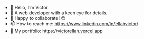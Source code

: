 - 👋 Hello, I’m Victor
- 👀 A web developer with a keen eye for details.
- 💞️ Happy to collaborate! 😊
- 📫 How to reach me: https://www.linkedin.com/in/ellahvictor/
- 💼 My portfolio: https://victorellah.vercel.app

<!---
vicahto/vicahto is a ✨ special ✨ repository because its `README.md` (this file) appears on your GitHub profile.
You can click the Preview link to take a look at your changes.
--->
